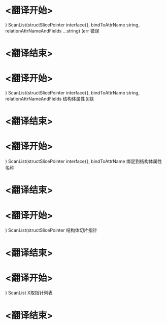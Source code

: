 
# <翻译开始>
) ScanList(structSlicePointer interface{}, bindToAttrName string, relationAttrNameAndFields ...string) (err
错误
# <翻译结束>

# <翻译开始>
) ScanList(structSlicePointer interface{}, bindToAttrName string, relationAttrNameAndFields
结构体属性关联
# <翻译结束>

# <翻译开始>
) ScanList(structSlicePointer interface{}, bindToAttrName
绑定到结构体属性名称
# <翻译结束>

# <翻译开始>
) ScanList(structSlicePointer
结构体切片指针
# <翻译结束>

# <翻译开始>
) ScanList
X取指针列表
# <翻译结束>
